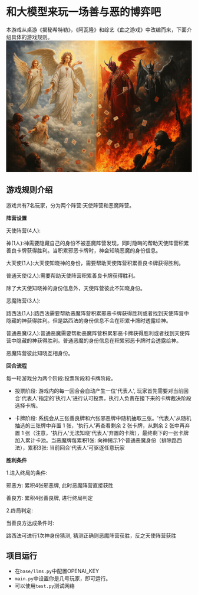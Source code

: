 # 和大模型来玩一场善与恶的博弈吧
本游戏从桌游《揭秘希特勒》，《阿瓦隆》和综艺《血之游戏》中改编而来，下面介绍具体的游戏规则。
![游戏图片](./icon-G&E.png "这是一个游戏图片")
## 游戏规则介绍
游戏共有7名玩家，分为两个阵营:天使阵营和恶魔阵营。

**阵营设置**

天使阵营(4人):

神(1人):神需要隐藏自己的身份不被恶魔阵营发现，同时隐晦的帮助天使阵营积累善良卡牌获得胜利。当积累邪恶卡牌时，神会知晓恶魔的身份信息。

大天使(1人):大天使知晓神的身份，需要帮助天使阵营积累善良卡牌获得胜利。

普通天使(2人):需要帮助天使阵营积累善良卡牌获得胜利。

除了大天使知晓神的身份信息外，天使阵营彼此不知晓身份。

恶魔阵营(3人):

路西法(1人):路西法需要帮助恶魔阵营积累邪恶卡牌获得胜利或者找到天使阵营中隐藏的神获得胜利。但是路西法的身份信息不会在积累卡牌时透露给神。

普通恶魔(2人):普通恶魔需要帮助恶魔阵营积累邪恶卡牌获得胜利或者找到天使阵营中隐藏的神获得胜利。普通恶魔的身份信息在积累邪恶卡牌时会透露给神。

恶魔阵营彼此知晓互相身份。

**回合流程**

每一轮游戏分为两个阶段:投票阶段和卡牌阶段。

* 投票阶段: 游戏内的每一回合会自动产生一位'代表人', 玩家首先需要对当前回合'代表人'指定的'执行人'进行认可投票，执行人负责在接下来的卡牌裁决阶段选择卡牌。

* 卡牌阶段: 系统会从三张善良牌和六张邪恶牌中随机抽取三张。'代表人'从随机抽选的三张牌中弃置 1 张，'执行人'再查看剩余 2 张卡牌，从剩余 2 张中再弃置 1 张（注意，'执行人'无法知晓'代表人'弃置的卡牌），最终剩下的⼀张卡牌加入累计卡池。当恶魔牌每累积1张: 向神揭示1个普通恶魔身份（排除路西法），累积3张: 当前回合'代表人'可驱逐任意玩家

**胜利条件**

1.进入终局的条件: 

邪恶方: 累积4张邪恶牌, 此时恶魔阵营直接获胜

善良方: 累积4张善良牌, 进行终局判定

2.终局判定: 

当善良方达成条件时: 

路西法可进行1次神身份猜测, 猜测正确则恶魔阵营获胜，反之天使阵营获胜

## 项目运行
* 在`base/llms.py`中配置OPENAI_KEY
* `main.py`中设置你是几号玩家，即可运行。
* 可以使用`test.py`测试网络
